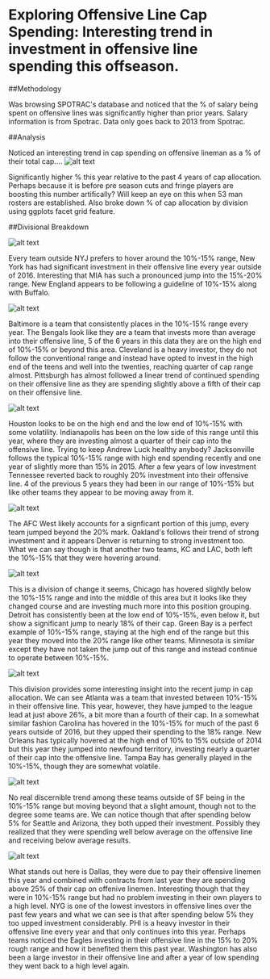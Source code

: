 # Exploring Offensive Line Cap Spending: Interesting trend in investment in offensive line spending this offseason.

##Methodology

Was browsing SPOTRAC's database and noticed that the % of salary being spent on offensive lines was significantly higher than prior years. Salary information is from Spotrac. Data only goes back to 2013 from Spotrac. 

##Analysis

Noticed an interesting trend in cap spending on offensive lineman as a % of their total cap....
![alt text](https://github.com/jtchernak/Exploring-Offensive-Line-Cap-Spending/blob/master/AllGGPlots/Box%20Plot.png)

Significantly higher % this year relative to the past 4 years of cap allocation. Perhaps because it is before pre season cuts and fringe players are boosting this number artifically? Will keep an eye on this when 53 man rosters are established. Also broke down % of cap allocation by division using ggplots facet grid feature.

##Divisional Breakdown

![alt text](https://github.com/jtchernak/Exploring-Offensive-Line-Cap-Spending/blob/master/AllGGPlots/AFC%20East.png)

Every team outside NYJ prefers to hover around the 10%-15% range, New York has had significant investment in their offensive line every year outside of 2016. Interesting that MIA has such a pronounced jump into the 15%-20% range. New England appears to be following a guideline of 10%-15% along with Buffalo.

![alt text](https://github.com/jtchernak/Exploring-Offensive-Line-Cap-Spending/blob/master/AllGGPlots/AFC%20North.png)

Baltimore is a team that consistently places in the 10%-15% range every year. The Bengals look like they are a team that invests more than average into their offensive line, 5 of the 6 years in this data they are on the high end of 10%-15% or beyond this area. Cleveland is a heavy investor, they do not follow the conventional range and instead have opted to invest in the high end of the teens and well into the twenties, reaching quarter of cap range almost. Pittsburgh has almost followed a linear trend of continued spending on their offensive line as they are spending slightly above a fifth of their cap on their offensive line. 

![alt text](https://github.com/jtchernak/Exploring-Offensive-Line-Cap-Spending/blob/master/AllGGPlots/AFC%20South.png)

Houston looks to be on the high end and the low end of 10%-15% with some volatility. Indianapolis has been on the low side of this range until this year, where they are investing almost a quarter of their cap into the offensive line. Trying to keep Andrew Luck healthy anybody? Jacksonville follows the typical 10%-15% range with high end spending recently and one year of slightly more than 15% in 2015. After a few years of low investment Tennessee reverted back to roughly 20% investment into their offensive line. 4 of the previous 5 years they had been in our range of 10%-15% but like other teams they appear to be moving away from it. 

![alt text](https://github.com/jtchernak/Exploring-Offensive-Line-Cap-Spending/blob/master/AllGGPlots/AFC%20West.png)

The AFC West likely accounts for a signficant portion of this jump, every team jumped beyond the 20% mark. Oakland's follows their trend of strong investment and it appears Denver is returning to strong investment too. What we can say though is that another two teams, KC and LAC, both left the 10%-15% that they were hovering around.

![alt text](https://github.com/jtchernak/Exploring-Offensive-Line-Cap-Spending/blob/master/AllGGPlots/NFC%20North.png)

This is a division of change it seems, Chicago has hovered slightly below the 10%-15% range and into the middle of this area but it looks like they changed course and are investing much more into this position grouping. Detroit has consistently been at the low end of 10%-15%, even below it, but show a significant jump to nearly 18% of their cap. Green Bay is a perfect example of 10%-15% range, staying at the high end of the range but this year they moved into the 20% range like other teams. Minnesota is similar except they have not taken the jump out of this range and instead continue to operate between 10%-15%. 

![alt text](https://github.com/jtchernak/Exploring-Offensive-Line-Cap-Spending/blob/master/AllGGPlots/NFC%20South.png)

This division provides some interesting insight into the recent jump in cap allocation. We can see Atlanta was a team that invested between 10%-15% in their offensive line. This year, however, they have jumped to the league lead at just above 26%, a bit more than a fourth of their cap. In a somewhat similar fashion Carolina has hovered in the 10%-15% for much of the past 6 years outside of 2016, but they upped their spending to the 18% range. New Orleans has typically hovered at the high end of 10% to 15% outside of 2014 but this year they jumped into newfound territory, investing nearly a quarter of their cap into the offensive line. Tampa Bay has generally played in the 10%-15%, though they are somewhat volatile. 

![alt text](https://github.com/jtchernak/Exploring-Offensive-Line-Cap-Spending/blob/master/AllGGPlots/NFC%20West.png)

No real discernible trend among these teams outside of SF being in the 10%-15% range but moving beyond that a slight amount, though not to the degree some teams are. We can notice though that after spending below 5% for Seattle and Arizona, they both upped their investment. Possibly they realized that they were spending well below average on the offensive line and receiving below average results. 

![alt text](https://github.com/jtchernak/Exploring-Offensive-Line-Cap-Spending/blob/master/AllGGPlots/NFC%20East.png)

What stands out here is Dallas, they were due to pay their offensive linemen this year and combined with contracts from last year they are spending above 25% of their cap on offenive linemen. Interesting though that they were in 10%-15% range but had no problem investing in their own players to a high level. NYG is one of the lowest investors in offensive lines over the past few years and what we can see is that after spending below 5% they too upped investment considerably. PHI is a heavy investor in their offensive line every year and that only continues into this year. Perhaps teams noticed the Eagles investing in their offensive line in the 15% to 20% rough range and how it benefited them this past year. Washington has also been a large investor in their offensive line and after a year of low spending they went back to a high level again.

##




